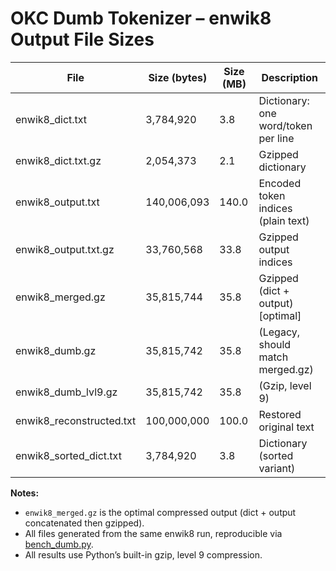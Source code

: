 # OKC Dumb Tokenizer – enwik8 Output File Sizes

| File                   | Size (bytes) | Size (MB) | Description                                  |
|------------------------|--------------|-----------|----------------------------------------------|
| enwik8_dict.txt        |   3,784,920  |   3.8     | Dictionary: one word/token per line          |
| enwik8_dict.txt.gz     |   2,054,373  |   2.1     | Gzipped dictionary                          |
| enwik8_output.txt      | 140,006,093  | 140.0     | Encoded token indices (plain text)           |
| enwik8_output.txt.gz   |  33,760,568  | 33.8      | Gzipped output indices                      |
| enwik8_merged.gz       |  35,815,744  | 35.8      | Gzipped (dict + output) [optimal]            |
| enwik8_dumb.gz         |  35,815,742  | 35.8      | (Legacy, should match merged.gz)             |
| enwik8_dumb_lvl9.gz    |  35,815,742  | 35.8      | (Gzip, level 9)                              |
| enwik8_reconstructed.txt |100,000,000 | 100.0     | Restored original text                       |
| enwik8_sorted_dict.txt |   3,784,920  |   3.8     | Dictionary (sorted variant)                  |

**Notes:**
- `enwik8_merged.gz` is the optimal compressed output (dict + output concatenated then gzipped).
- All files generated from the same enwik8 run, reproducible via [bench_dumb.py](../bench_dumb.py).
- All results use Python’s built-in gzip, level 9 compression.


